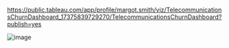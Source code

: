 https://public.tableau.com/app/profile/margot.smith/viz/TelecommunicationsChurnDashboard_17375839729270/TelecommunicationsChurnDashboard?publish=yes

![image](https://github.com/user-attachments/assets/51461153-9633-4276-876a-2d90ee9edeee)



